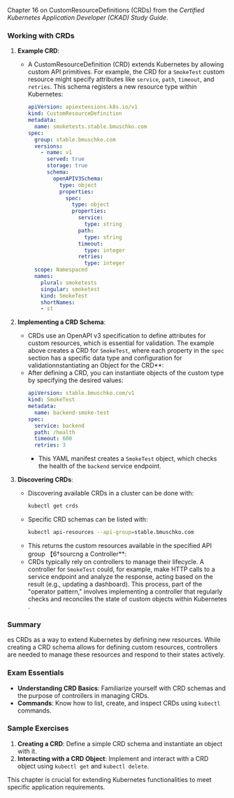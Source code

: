 Chapter 16 on CustomResourceDefinitions (CRDs) from the *Certified Kubernetes Application Developer (CKAD) Study Guide*.

### Working with CRDs

1. **Example CRD**:
   - A CustomResourceDefinition (CRD) extends Kubernetes by allowing custom API primitives. For example, the CRD for a `SmokeTest` custom resource might specify attributes like `service`, `path`, `timeout`, and `retries`. This schema registers a new resource type within Kubernetes:
     ```yaml
     apiVersion: apiextensions.k8s.io/v1
     kind: CustomResourceDefinition
     metadata:
       name: smoketests.stable.bmuschko.com
     spec:
       group: stable.bmuschko.com
       versions:
         - name: v1
           served: true
           storage: true
           schema:
             openAPIV3Schema:
               type: object
               properties:
                 spec:
                   type: object
                   properties:
                     service:
                       type: string
                     path:
                       type: string
                     timeout:
                       type: integer
                     retries:
                       type: integer
       scope: Namespaced
       names:
         plural: smoketests
         singular: smoketest
         kind: SmokeTest
         shortNames:
         - st
     ```

2. **Implementing a CRD Schema**:
   - CRDs use an OpenAPI v3 specification to define attributes for custom resources, which is essential for validation. The example above creates a CRD for `SmokeTest`, where each property in the `spec` section has a specific data type and configuration for validationnstantiating an Object for the CRD**:
   - After defining a CRD, you can instantiate objects of the custom type by specifying the desired values:
     ```yaml
     apiVersion: stable.bmuschko.com/v1
     kind: SmokeTest
     metadata:
       name: backend-smoke-test
     spec:
       service: backend
       path: /health
       timeout: 600
       retries: 3
     ```
     - This YAML manifest creates a `SmokeTest` object, which checks the health of the `backend` service endpoint.

4. **Discovering CRDs**:
   - Discovering available CRDs in a cluster can be done with:
     ```bash
     kubectl get crds
     ```
   - Specific CRD schemas can be listed with:
     ```bash
     kubectl api-resources --api-group=stable.bmuschko.com
     ```
   - This returns the custom resources available in the specified API group 【6†sourcng a Controller**:
   - CRDs typically rely on controllers to manage their lifecycle. A controller for `SmokeTest` could, for example, make HTTP calls to a service endpoint and analyze the response, acting based on the result (e.g., updating a dashboard). This process, part of the "operator pattern," involves implementing a controller that regularly checks and reconciles the state of custom objects within Kubernetes  .

### Summary

es CRDs as a way to extend Kubernetes by defining new resources. While creating a CRD schema allows for defining custom resources, controllers are needed to manage these resources and respond to their states actively. 

### Exam Essentials

- **Understanding CRD Basics**: Familiarize yourself with CRD schemas and the purpose of controllers in managing CRDs.
- **Commands**: Know how to list, create, and inspect CRDs using `kubectl` commands.

### Sample Exercises

1. **Creating a CRD**: Define a simple CRD schema and instantiate an object with it.
2. **Interacting with a CRD Object**: Implement and interact with a CRD object using `kubectl get` and `kubectl delete`.

This chapter is crucial for extending Kubernetes functionalities to meet specific application requirements.